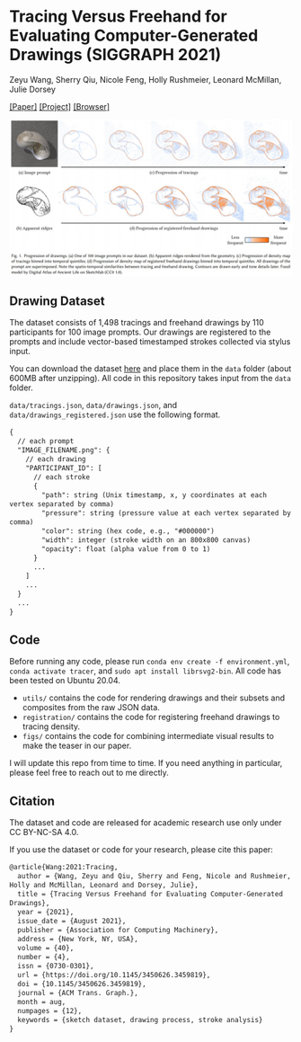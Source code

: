 # Tracing Versus Freehand for Evaluating Computer-Generated Drawings (SIGGRAPH 2021)

Zeyu Wang, Sherry Qiu, Nicole Feng, Holly Rushmeier, Leonard McMillan, Julie Dorsey

[[Paper]](https://graphics.cs.yale.edu/sites/default/files/tracing-vs-freehand_0.pdf)
[[Project]](https://zachzeyuwang.github.io/tracing-vs-freehand)
[[Browser]](http://tracer.cs.yale.edu/tracing-vs-freehand/)

![teaser](teaser.jpg)

## Drawing Dataset

The dataset consists of 1,498 tracings and freehand drawings by 110 participants for 100 image prompts. Our drawings are registered to the prompts and include vector-based timestamped strokes collected via stylus input.

You can download the dataset [here](https://hkustgz-my.sharepoint.com/:f:/g/personal/zeyuwang_hkust-gz_edu_cn/Eo_B_23qW9NKia9JHsZFQUkB5dpD_3sa17NGDaqu0O0RqQ?e=39PUqB) and place them in the `data` folder (about 600MB after unzipping). All code in this repository takes input from the `data` folder.

`data/tracings.json`, `data/drawings.json`, and `data/drawings_registered.json` use the following format.
```
{
  // each prompt
  "IMAGE_FILENAME.png": {
    // each drawing
    "PARTICIPANT_ID": [
      // each stroke
      {
        "path": string (Unix timestamp, x, y coordinates at each vertex separated by comma)
        "pressure": string (pressure value at each vertex separated by comma)
        "color": string (hex code, e.g., "#000000")
        "width": integer (stroke width on an 800x800 canvas)
        "opacity": float (alpha value from 0 to 1)
      }
      ...
    ]
    ...
  }
  ...
}
```

## Code

Before running any code, please run `conda env create -f environment.yml`, `conda activate tracer`, and `sudo apt install librsvg2-bin`. All code has been tested on Ubuntu 20.04.

- `utils/` contains the code for rendering drawings and their subsets and composites from the raw JSON data.
- `registration/` contains the code for registering freehand drawings to tracing density.
- `figs/` contains the code for combining intermediate visual results to make the teaser in our paper.

I will update this repo from time to time. If you need anything in particular, please feel free to reach out to me directly.

## Citation

The dataset and code are released for academic research use only under CC BY-NC-SA 4.0.

If you use the dataset or code for your research, please cite this paper:
```
@article{Wang:2021:Tracing,
  author = {Wang, Zeyu and Qiu, Sherry and Feng, Nicole and Rushmeier,  Holly and McMillan, Leonard and Dorsey, Julie},
  title = {Tracing Versus Freehand for Evaluating Computer-Generated Drawings},
  year = {2021},
  issue_date = {August 2021},
  publisher = {Association for Computing Machinery},
  address = {New York, NY, USA},
  volume = {40},
  number = {4},
  issn = {0730-0301},
  url = {https://doi.org/10.1145/3450626.3459819},
  doi = {10.1145/3450626.3459819},
  journal = {ACM Trans. Graph.},
  month = aug,
  numpages = {12},
  keywords = {sketch dataset, drawing process, stroke analysis}
}
```
